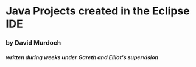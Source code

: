 # Java Projects created in the Eclipse IDE

### by David Murdoch

##### written during weeks under Gareth and Elliot's supervision